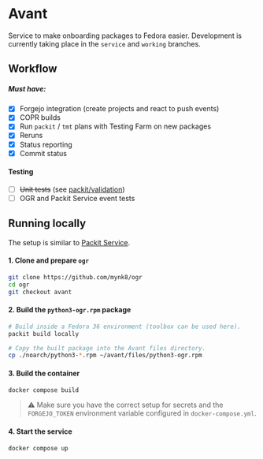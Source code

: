 # Avant

Service to make onboarding packages to Fedora easier.
Development is currently taking place in the `service` and `working` branches.

## Workflow

##### Must have:

- [x] Forgejo integration (create projects and react to push events)
- [x] COPR builds
- [x] Run `packit` / `tmt` plans with Testing Farm on new packages
- [x] Reruns
- [x] Status reporting
- [x] Commit status

#### Testing

- [ ] ~~Unit tests~~ (see [packit/validation](https://github.com/packit/validation))
- [ ] OGR and Packit Service event tests

## Running locally

The setup is similar to [Packit Service](https://github.com/packit/packit-service/blob/main/CONTRIBUTING.md#running-packit-service-locally).

#### 1. Clone and prepare `ogr`

```bash
git clone https://github.com/mynk8/ogr
cd ogr
git checkout avant
```

#### 2. Build the `python3-ogr.rpm` package

```bash
# Build inside a Fedora 36 environment (toolbox can be used here).
packit build locally

# Copy the built package into the Avant files directory.
cp ./noarch/python3-*.rpm ~/avant/files/python3-ogr.rpm
```

#### 3. Build the container

```bash
docker compose build
```

> ⚠️ Make sure you have the correct setup for secrets and the `FORGEJO_TOKEN` environment variable configured in `docker-compose.yml`.

#### 4. Start the service

```bash
docker compose up
```
